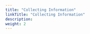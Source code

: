 ```yaml
---
title: "Collecting Information"
linkTitle: "Collecting Information"
description: 
weight: 2
---
```





